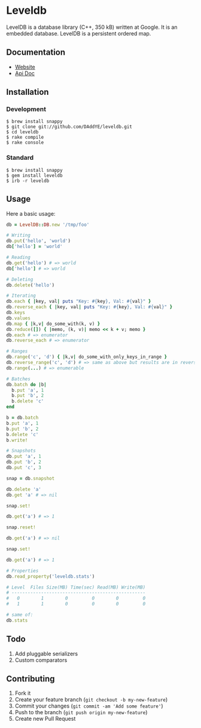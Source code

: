 # Leveldb

LevelDB is a database library (C++, 350 kB) written at Google. It is an
embedded database. LevelDB is a persistent ordered map.

## Documentation

* [Website](http://daddye.it/leveldb)
* [Api Doc](http://daddye.it/leveldb/doc)

## Installation

### Development

    $ brew install snappy
    $ git clone git://github.com/DAddYE/leveldb.git
    $ cd leveldb
    $ rake compile
    $ rake console

### Standard

    $ brew install snappy
    $ gem install leveldb
    $ irb -r leveldb

## Usage

Here a basic usage:

```rb
db = LevelDB::DB.new '/tmp/foo'

# Writing
db.put('hello', 'world')
db['hello'] = 'world'

# Reading
db.get('hello') # => world
db['hello'] # => world

# Deleting
db.delete('hello')

# Iterating
db.each { |key, val| puts "Key: #{key}, Val: #{val}" }
db.reverse_each { |key, val| puts "Key: #{key}, Val: #{val}" }
db.keys
db.values
db.map { |k,v| do_some_with(k, v) }
db.reduce([]) { |memo, (k, v)| memo << k + v; memo }
db.each # => enumerator
db.reverse_each # => enumerator

# Ranges
db.range('c', 'd') { |k,v| do_some_with_only_keys_in_range }
db.reverse_range('c', 'd') # => same as above but results are in reverse order
db.range(...) # => enumerable

# Batches
db.batch do |b|
  b.put 'a', 1
  b.put 'b', 2
  b.delete 'c'
end

b = db.batch
b.put 'a', 1
b.put 'b', 2
b.delete 'c'
b.write!

# Snapshots
db.put 'a', 1
db.put 'b', 2
db.put 'c', 3

snap = db.snapshot

db.delete 'a'
db.get 'a' # => nil

snap.set!

db.get('a') # => 1

snap.reset!

db.get('a') # => nil

snap.set!

db.get('a') # => 1

# Properties
db.read_property('leveldb.stats')

# Level  Files Size(MB) Time(sec) Read(MB) Write(MB)
# --------------------------------------------------
#   0        1        0         0        0         0
#   1        1        0         0        0         0

# same of:
db.stats
```

## Todo

1. Add pluggable serializers
2. Custom comparators

## Contributing

1. Fork it
2. Create your feature branch (`git checkout -b my-new-feature`)
3. Commit your changes (`git commit -am 'Add some feature'`)
4. Push to the branch (`git push origin my-new-feature`)
5. Create new Pull Request
